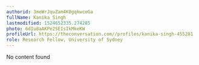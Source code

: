 ```yaml
---
authorid: 3meWrJquZam4K0gqkwcoGa
fullName: Kanika Singh
lastmodified: 1524652335.274285
photo: 6dIu8aAKPe2SEIsIkMkeKW
profileUrl: https://theconversation.com//profiles/kanika-singh-455281
role: Research Fellow, University of Sydney
---
```

No content found